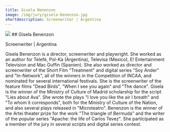 ```yaml
---
title: Gisela Benenzon
image: /img/jury/gisela-benenzon.jpg
shortdescription: Screenwriter | Argentina
---
```

<img src="/img/jury/gisela-benenzon.jpg">
## Gisela Benenzon

Screenwriter | Argentina

Gisela Benenzon is a director, screenwriter and playwright. She worked as an author for Telefé, Pol-Ka (Argentina), Televisa (Mexico), E! Entertainment Television and Mac Guffin (Spanien). She also worked as director and screenwriter of the Short Film "Treatment" and digital series "Soy Ander" and "In-Network", all of the winners in the Competition of INCAA, and nominated for several international festivals. She is the screenwriter of the feature films "Dead Birds", "When I see you again" and "The dance". Gisela is the winner of the Ministry of Culture of Madrid scholarship for the script "Lies about Ava". She wrote the plays "I love you like the air I breath" and "To whom it corresponds", both for the Ministry of Culture of the Nation, and also several plays released in "Microteatro". Benenzon is the winner of the Artei theater prize for the work "The triangle of Bermuda" and the writer of the popular series "Apache: the life of Carlos Tevez". She participated as a member of the jury in several scripts and digital series contest.

